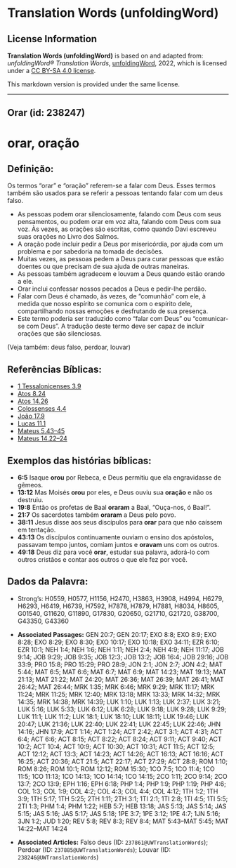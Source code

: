 # Translation Words (unfoldingWord)

## License Information

**Translation Words (unfoldingWord)** is based on and adapted from: _unfoldingWord® Translation Words_, [unfoldingWord](https://unfoldingword.org/utw), 2022, which is licensed under a [CC BY-SA 4.0 license](https://creativecommons.org/licenses/by-sa/4.0/legalcode.en).

This markdown version is provided under the same license.



--------------------------------

## Orar (id: 238247)

orar, oração
============

Definição:
----------

Os termos “orar” e “oração” referem\-se a falar com Deus. Esses termos também são usados para se referir a pessoas tentando falar com um deus falso.

* As pessoas podem orar silenciosamente, falando com Deus com seus pensamentos, ou podem orar em voz alta, falando com Deus com sua voz. Às vezes, as orações são escritas, como quando Davi escreveu suas orações no Livro dos Salmos.
* A oração pode incluir pedir a Deus por misericórdia, por ajuda com um problema e por sabedoria na tomada de decisões.
* Muitas vezes, as pessoas pedem a Deus para curar pessoas que estão doentes ou que precisam de sua ajuda de outras maneiras.
* As pessoas também agradecem e louvam a Deus quando estão orando a ele.
* Orar inclui confessar nossos pecados a Deus e pedir\-lhe perdão.
* Falar com Deus é chamado, às vezes, de “comunhão” com ele, à medida que nosso espírito se comunica com o espírito dele, compartilhando nossas emoções e desfrutando de sua presença.
* Este termo poderia ser traduzido como “falar com Deus” ou “comunicar\-se com Deus”. A tradução deste termo deve ser capaz de incluir orações que são silenciosas.

(Veja também: deus falso, perdoar, louvar)

Referências Bíblicas:
---------------------

* [1 Tessalonicenses 3\.9](https://ref.ly/1Thess3:9)
* [Atos 8\.24](https://ref.ly/Acts8:24)
* [Atos 14\.26](https://ref.ly/Acts14:26)
* [Colossenses 4\.4](https://ref.ly/Col4:4)
* [João 17\.9](https://ref.ly/John17:9)
* [Lucas 11\.1](https://ref.ly/Luke11:1)
* [Mateus 5\.43–45](https://ref.ly/Matt5:43-Matt5:45)
* [Mateus 14\.22–24](https://ref.ly/Matt14:22-Matt14:24)

Exemplos das histórias bíblicas:
--------------------------------

* **6:5** Isaque **orou** por Rebeca, e Deus permitiu que ela engravidasse de gêmeos.
* **13:12** Mas Moisés **orou** por eles, e Deus ouviu sua **oração** e não os destruiu.
* **19:8** Então os profetas de Baal **oraram** a Baal, “Ouça\-nos, ó Baal!”.
* **21:7** Os sacerdotes também **oraram** a Deus pelo povo.
* **38:11** Jesus disse aos seus discípulos para **orar** para que não caíssem em tentação.
* **43:13** Os discípulos continuamente ouviam o ensino dos apóstolos, passavam tempo juntos, comiam juntos e **oravam** uns com os outros.
* **49:18** Deus diz para você **orar**, estudar sua palavra, adorá\-lo com outros cristãos e contar aos outros o que ele fez por você.

Dados da Palavra:
-----------------

* Strong’s: H0559, H0577, H1156, H2470, H3863, H3908, H4994, H6279, H6293, H6419, H6739, H7592, H7878, H7879, H7881, H8034, H8605, G01540, G11620, G11890, G17830, G20650, G21710, G21720, G38700, G43350, G43360

* **Associated Passages:** GEN 20:7; GEN 20:17; EXO 8:8; EXO 8:9; EXO 8:28; EXO 8:29; EXO 8:30; EXO 10:17; EXO 10:18; EXO 34:11; EZR 6:10; EZR 10:1; NEH 1:4; NEH 1:6; NEH 1:11; NEH 2:4; NEH 4:9; NEH 11:17; JOB 9:14; JOB 9:29; JOB 9:35; JOB 12:3; JOB 13:2; JOB 16:4; JOB 29:16; JOB 33:9; PRO 15:8; PRO 15:29; PRO 28:9; JON 2:1; JON 2:7; JON 4:2; MAT 5:44; MAT 6:5; MAT 6:6; MAT 6:7; MAT 6:9; MAT 14:23; MAT 19:13; MAT 21:13; MAT 21:22; MAT 24:20; MAT 26:36; MAT 26:39; MAT 26:41; MAT 26:42; MAT 26:44; MRK 1:35; MRK 6:46; MRK 9:29; MRK 11:17; MRK 11:24; MRK 11:25; MRK 12:40; MRK 13:18; MRK 13:33; MRK 14:32; MRK 14:35; MRK 14:38; MRK 14:39; LUK 1:10; LUK 1:13; LUK 2:37; LUK 3:21; LUK 5:16; LUK 5:33; LUK 6:12; LUK 6:28; LUK 9:18; LUK 9:28; LUK 9:29; LUK 11:1; LUK 11:2; LUK 18:1; LUK 18:10; LUK 18:11; LUK 19:46; LUK 20:47; LUK 21:36; LUK 22:40; LUK 22:41; LUK 22:45; LUK 22:46; JHN 14:16; JHN 17:9; ACT 1:14; ACT 1:24; ACT 2:42; ACT 3:1; ACT 4:31; ACT 6:4; ACT 6:6; ACT 8:15; ACT 8:22; ACT 8:24; ACT 9:11; ACT 9:40; ACT 10:2; ACT 10:4; ACT 10:9; ACT 10:30; ACT 10:31; ACT 11:5; ACT 12:5; ACT 12:12; ACT 13:3; ACT 14:23; ACT 14:26; ACT 16:13; ACT 16:16; ACT 16:25; ACT 20:36; ACT 21:5; ACT 22:17; ACT 27:29; ACT 28:8; ROM 1:10; ROM 8:26; ROM 10:1; ROM 12:12; ROM 15:30; 1CO 7:5; 1CO 11:4; 1CO 11:5; 1CO 11:13; 1CO 14:13; 1CO 14:14; 1CO 14:15; 2CO 1:11; 2CO 9:14; 2CO 13:7; 2CO 13:9; EPH 1:16; EPH 6:18; PHP 1:4; PHP 1:9; PHP 1:19; PHP 4:6; COL 1:3; COL 1:9; COL 4:2; COL 4:3; COL 4:4; COL 4:12; 1TH 1:2; 1TH 3:9; 1TH 5:17; 1TH 5:25; 2TH 1:11; 2TH 3:1; 1TI 2:1; 1TI 2:8; 1TI 4:5; 1TI 5:5; 2TI 1:3; PHM 1:4; PHM 1:22; HEB 5:7; HEB 13:18; JAS 5:13; JAS 5:14; JAS 5:15; JAS 5:16; JAS 5:17; JAS 5:18; 1PE 3:7; 1PE 3:12; 1PE 4:7; 1JN 5:16; 3JN 1:2; JUD 1:20; REV 5:8; REV 8:3; REV 8:4; MAT 5:43–MAT 5:45; MAT 14:22–MAT 14:24
* **Associated Articles:** Falso deus (ID: `237861@UWTranslationWords`); Perdoar (ID: `237885@UWTranslationWords`); Louvar (ID: `238246@UWTranslationWords`)

